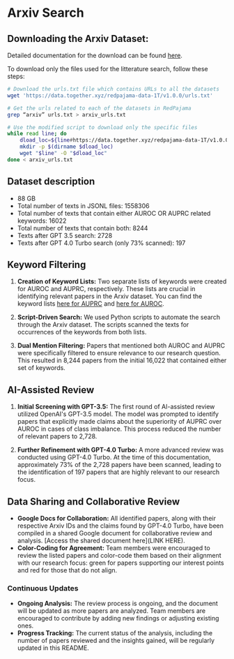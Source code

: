 # Arxiv Search

## Downloading the Arxiv Dataset:

Detailed documentation for the download can be found [here](https://huggingface.co/datasets/togethercomputer/RedPajama-Data-1T).

To download only the files used for the litterature search, follow these steps: 

```bash
# Download the urls.txt file which contains URLs to all the datasets
wget 'https://data.together.xyz/redpajama-data-1T/v1.0.0/urls.txt'

# Get the urls related to each of the datasets in RedPajama
grep “arxiv” urls.txt > arxiv_urls.txt

# Use the modified script to download only the specific files
while read line; do
    dload_loc=${line#https://data.together.xyz/redpajama-data-1T/v1.0.0/}
    mkdir -p $(dirname $dload_loc)
    wget "$line" -O "$dload_loc"
done < arxiv_urls.txt
```

## Dataset description

- 88 GB
- Total number of texts in JSONL files: 1558306
- Total number of texts that contain either AUROC OR AUPRC related keywords: 16022
- Total number of texts that contain both: 8244
- Texts after GPT 3.5 search: 2728
- Texts after GPT 4.0 Turbo search (only 73% scanned): 197

## Keyword Filtering

1.  **Creation of Keyword Lists:** Two separate lists of keywords were created for AUROC and AUPRC, respectively. These lists are crucial in identifying relevant papers in the Arxiv dataset. You can find the keyword lists [here for AUPRC](https://github.com/Lassehhansen/Arxiv_search/blob/main/keyword_lists/keywords_auprc.py) and [here for AUROC](https://github.com/Lassehhansen/Arxiv_search/blob/main/keyword_lists/keywords_auroc.py).
    
2.  **Script-Driven Search:** We used Python scripts to automate the search through the Arxiv dataset. The scripts scanned the texts for occurrences of the keywords from both lists.
    
3.  **Dual Mention Filtering:** Papers that mentioned both AUROC and AUPRC were specifically filtered to ensure relevance to our research question. This resulted in 8,244 papers from the initial 16,022 that contained either set of keywords.
    

## AI-Assisted Review

1.  **Initial Screening with GPT-3.5:** The first round of AI-assisted review utilized OpenAI's GPT-3.5 model. The model was prompted to identify papers that explicitly made claims about the superiority of AUPRC over AUROC in cases of class imbalance. This process reduced the number of relevant papers to 2,728.
    
2.  **Further Refinement with GPT-4.0 Turbo:** A more advanced review was conducted using GPT-4.0 Turbo. At the time of this documentation, approximately 73% of the 2,728 papers have been scanned, leading to the identification of 197 papers that are highly relevant to our research focus.
    

## Data Sharing and Collaborative Review

*   **Google Docs for Collaboration:** All identified papers, along with their respective Arxiv IDs and the claims found by GPT-4.0 Turbo, have been compiled in a shared Google document for collaborative review and analysis. \[Access the shared document here\](LINK HERE).
*   **Color-Coding for Agreement:** Team members were encouraged to review the listed papers and color-code them based on their alignment with our research focus: green for papers supporting our interest points and red for those that do not align.

### Continuous Updates

*   **Ongoing Analysis:** The review process is ongoing, and the document will be updated as more papers are analyzed. Team members are encouraged to contribute by adding new findings or adjusting existing ones.
*   **Progress Tracking:** The current status of the analysis, including the number of papers reviewed and the insights gained, will be regularly updated in this README.


